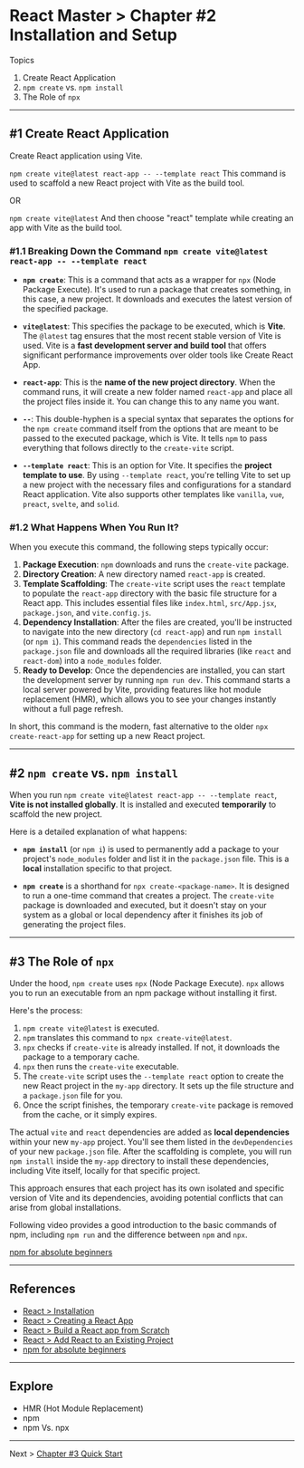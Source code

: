 # React Master > Chapter #2 Installation and Setup

Topics

1. Create React Application
2. `npm create` vs. `npm install`
3. The Role of `npx`

---

## #1 Create React Application

Create React application using Vite.

`npm create vite@latest react-app -- --template react`
This command is used to scaffold a new React project with Vite as the build tool.

OR

`npm create vite@latest`
And then choose "react" template while creating an app with Vite as the build tool.

### #1.1 Breaking Down the Command `npm create vite@latest react-app -- --template react`

* **`npm create`**: This is a command that acts as a wrapper for `npx` (Node Package Execute). It's used to run a package that creates something, in this case, a new project. It downloads and executes the latest version of the specified package.

* **`vite@latest`**: This specifies the package to be executed, which is **Vite**. The `@latest` tag ensures that the most recent stable version of Vite is used. Vite is a **fast development server and build tool** that offers significant performance improvements over older tools like Create React App.

* **`react-app`**: This is the **name of the new project directory**. When the command runs, it will create a new folder named `react-app` and place all the project files inside it. You can change this to any name you want.

* **`--`**: This double-hyphen is a special syntax that separates the options for the `npm create` command itself from the options that are meant to be passed to the executed package, which is Vite. It tells `npm` to pass everything that follows directly to the `create-vite` script.

* **`--template react`**: This is an option for Vite. It specifies the **project template to use**. By using `--template react`, you're telling Vite to set up a new project with the necessary files and configurations for a standard React application. Vite also supports other templates like `vanilla`, `vue`, `preact`, `svelte`, and `solid`.

### #1.2 What Happens When You Run It?

When you execute this command, the following steps typically occur:

1. **Package Execution**: `npm` downloads and runs the `create-vite` package.
2. **Directory Creation**: A new directory named `react-app` is created.
3. **Template Scaffolding**: The `create-vite` script uses the `react` template to populate the `react-app` directory with the basic file structure for a React app. This includes essential files like `index.html`, `src/App.jsx`, `package.json`, and `vite.config.js`.
4. **Dependency Installation**: After the files are created, you'll be instructed to navigate into the new directory (`cd react-app`) and run `npm install` (or `npm i`). This command reads the `dependencies` listed in the `package.json` file and downloads all the required libraries (like `react` and `react-dom`) into a `node_modules` folder.
5. **Ready to Develop**: Once the dependencies are installed, you can start the development server by running `npm run dev`. This command starts a local server powered by Vite, providing features like hot module replacement (HMR), which allows you to see your changes instantly without a full page refresh.

In short, this command is the modern, fast alternative to the older `npx create-react-app` for setting up a new React project.

---

## #2 `npm create` vs. `npm install`

When you run `npm create vite@latest react-app -- --template react`, **Vite is not installed globally**. It is installed and executed **temporarily** to scaffold the new project.

Here is a detailed explanation of what happens:

* **`npm install`** (or `npm i`) is used to permanently add a package to your project's `node_modules` folder and list it in the `package.json` file. This is a **local** installation specific to that project.

* **`npm create`** is a shorthand for `npx create-<package-name>`. It is designed to run a one-time command that creates a project. The `create-vite` package is downloaded and executed, but it doesn't stay on your system as a global or local dependency after it finishes its job of generating the project files.

---

## #3 The Role of `npx`

Under the hood, `npm create` uses `npx` (Node Package Execute). `npx` allows you to run an executable from an npm package without installing it first.

Here's the process:

1. `npm create vite@latest` is executed.
2. `npm` translates this command to `npx create-vite@latest`.
3. `npx` checks if `create-vite` is already installed. If not, it downloads the package to a temporary cache.
4. `npx` then runs the `create-vite` executable.
5. The `create-vite` script uses the `--template react` option to create the new React project in the `my-app` directory. It sets up the file structure and a `package.json` file for you.
6. Once the script finishes, the temporary `create-vite` package is removed from the cache, or it simply expires.

The actual `vite` and `react` dependencies are added as **local dependencies** within your new `my-app` project. You'll see them listed in the `devDependencies` of your new `package.json` file. After the scaffolding is complete, you will run `npm install` inside the `my-app` directory to install these dependencies, including Vite itself, locally for that specific project.

This approach ensures that each project has its own isolated and specific version of Vite and its dependencies, avoiding potential conflicts that can arise from global installations.

Following video provides a good introduction to the basic commands of npm, including `npm run` and the difference between `npm` and `npx`.

[npm for absolute beginners](https://www.youtube.com/watch?v=UYz-9UaUp2E)

---

## References

- [React > Installation](https://react.dev/learn/installation)
- [React > Creating a React App](https://react.dev/learn/creating-a-react-app)
- [React > Build a React app from Scratch](https://react.dev/learn/build-a-react-app-from-scratch)
- [React > Add React to an Existing Project](https://react.dev/learn/add-react-to-an-existing-project)
- [npm for absolute beginners](https://www.youtube.com/watch?v=UYz-9UaUp2E)

---

## Explore

- HMR (Hot Module Replacement)
- npm
- npm Vs. npx

---

Next > [Chapter #3 Quick Start](3-Quick-Start.md)
